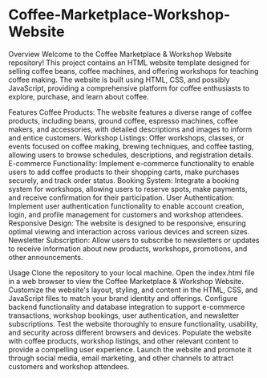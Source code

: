 # Coffee-Marketplace-Workshop-Website

Overview
Welcome to the Coffee Marketplace & Workshop Website repository! This project contains an HTML website template designed for selling coffee beans, coffee machines, and offering workshops for teaching coffee making. The website is built using HTML, CSS, and possibly JavaScript, providing a comprehensive platform for coffee enthusiasts to explore, purchase, and learn about coffee.

Features
Coffee Products: The website features a diverse range of coffee products, including beans, ground coffee, espresso machines, coffee makers, and accessories, with detailed descriptions and images to inform and entice customers.
Workshop Listings: Offer workshops, classes, or events focused on coffee making, brewing techniques, and coffee tasting, allowing users to browse schedules, descriptions, and registration details.
E-commerce Functionality: Implement e-commerce functionality to enable users to add coffee products to their shopping carts, make purchases securely, and track order status.
Booking System: Integrate a booking system for workshops, allowing users to reserve spots, make payments, and receive confirmation for their participation.
User Authentication: Implement user authentication functionality to enable account creation, login, and profile management for customers and workshop attendees.
Responsive Design: The website is designed to be responsive, ensuring optimal viewing and interaction across various devices and screen sizes.
Newsletter Subscription: Allow users to subscribe to newsletters or updates to receive information about new products, workshops, promotions, and other announcements.

Usage
Clone the repository to your local machine.
Open the index.html file in a web browser to view the Coffee Marketplace & Workshop Website.
Customize the website's layout, styling, and content in the HTML, CSS, and JavaScript files to match your brand identity and offerings.
Configure backend functionality and database integration to support e-commerce transactions, workshop bookings, user authentication, and newsletter subscriptions.
Test the website thoroughly to ensure functionality, usability, and security across different browsers and devices.
Populate the website with coffee products, workshop listings, and other relevant content to provide a compelling user experience.
Launch the website and promote it through social media, email marketing, and other channels to attract customers and workshop attendees.
